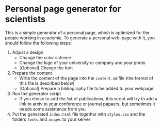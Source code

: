 # Personal page generator for scientists

This is a simple generator of a personal page, which is optimized for the people working in academia. To generate a personal web-page with it, you should follow the following steps:

1. Adjust a design
    - Change the color scheme
    - Change the logo of your university or company and your photo
    - \[Optional\] Change the font
2. Prepare the content
    - Write the content of the page into the `content.md` file (the format of this file is described below)
    - \[Optional\] Prepare a bibliography file to be added to your webpage
3. Run the generator script
    - If you chose to add the list of publications, this script will try to add a link to arxiv to your conference or journal papaers, but sometimes it needs some assistance from you
4. Put the generated `index.html` file together with `styles.css` and the folders `fonts` and `images` to your server
 